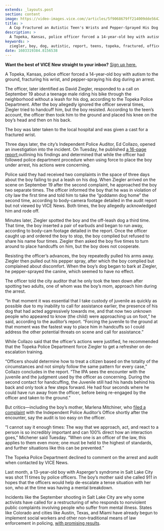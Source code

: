 ```yaml
--- 
extends: _layouts.post 
section: content 
image: https://video-images.vice.com//articles/5f9068679ff214009dde5642/lede/1603315111844-gettyimages-159637079.jpeg?image-resize-opts=Y3JvcD0xeHc6MC4zNzQ2eGg7MHh3LDAuMzQ3NXhoJnJlc2l6ZT0xMjAwOiomcmVzaXplPTEyMDA6Kg 
title: > 
  A Cop Fractured an Autistic Teen's Wrists and Pepper-Sprayed His Dog 
description: > 
  A Topeka, Kansas, police officer forced a 14-year-old boy with autism to the ground, fracturing his wrist, and pepper-spraying his dog during an arrest.After the boy allegedly ignored the officer several times, Ziegler tried to handcuff him, but the boy resisted.Ziegler then asked the boy five times to turn around to place handcuffs on him, but the boy does not cooperate.When the boy’s dog began to bark at Ziegler, he pepper-sprayed the canine, which seemed to have no effect.Last month, a 13-year-old boy with Asperger’s syndrome in Salt Lake City was shot 11 times by police officers. 
keywords: > 
  ziegler, boy, dog, autistic, report, teens, topeka, fractured, officer, peppersprayed, boys, times, cop, officers, wrists, according 
date: 1603319384.8156538 
--- 
```

<div><span class="abc__textblock size--article"><p><strong>Want the best of VICE New straight to your inbox?</strong> <a href="https://www.vice.com/en_us/page/subscribe-to-the-vice-news-daily-brief">Sign up here.</a></p>
</span><span class="abc__textblock size--article"><p>A Topeka, Kansas, police officer forced a 14-year-old boy with autism to the ground, fracturing his wrist, and pepper-spraying his dog during an arrest.</p>
</span><span class="abc__textblock size--article"><p>The officer, later identified as David Ziegler, responded to a call on September 19 about a teenage male riding his bike through the neighborhood without a leash for his dog, according to the Topeka Police Department. After the boy allegedly ignored the officer several times, Ziegler tried to handcuff him, but the boy resisted. According to the teen&#8217;s account, the officer then took him to the ground and placed his knee on the boy&#8217;s head and then on his back.</p>
</span><p></p><span class="abc__textblock size--article"><p>The boy was later taken to the local hospital and was given a cast for a fractured wrist.</p>
</span><span class="abc__textblock size--article"><p>Three days later, the city&#8217;s Independent Police Auditor, Ed Collazo, opened an investigation into the incident. On Tuesday, he published <a href="https://www.scribd.com/document/480887655/City-of-Topeka-IPA-Report#from_embed?campaign=VigLink&amp;ad_group=xxc1xx&amp;source=hp_affiliate&amp;medium=affiliate">a 16-page report </a>outlining his findings and determined that while the officer had followed police department procedure when using force to place the boy under arrest, his actions were concerning.</p>
</span><span class="abc__textblock size--article"><p>Police said they had received two complaints in the space of three days about the boy failing to put a leash on his dog. When Ziegler arrived on the scene on September 19 after the second complaint, he approached the boy two separate times. The officer informed the boy that he was in violation of city law the first time and told him to take the &#8220;goddamn dog home&#8221; the second time, according to body-camera footage detailed in the audit report but not viewed by VICE News. Both times, the boy allegedly acknowledged him and rode off.</p>
</span><span class="abc__textblock size--article"><p>Minutes later, Ziegler spotted the boy and the off-leash dog a third time. That time, the boy inserted a pair of earbuds and began to run away, according to body-cam footage detailed in the report. Once the officer caught up and ordered the boy to stop, the boy complied but refused to share his name four times. Ziegler then asked the boy five times to turn around to place handcuffs on him, but the boy does not cooperate.</p>
</span><span class="abc__textblock size--article"><p>Resisting the officer&#8217;s advances, the boy repeatedly pulled his arms away. Ziegler then pulled out his pepper spray, after which the boy complied but complained about discomfort. When the boy&#8217;s dog began to bark at Ziegler, he pepper-sprayed the canine, which seemed to have no effect.</p>
</span><p></p><span class="abc__textblock size--article"><p>The officer told the city auditor that he only took the teen down after spotting two adults, one of whom was the boy&#8217;s mom, approach him during the arrest.</p>
</span><span class="abc__textblock size--article"><p>&#8220;In that moment it was essential that I take custody of juvenile as quickly as possible due to my inability to call for assistance earlier, the presence of his dog that had acted aggressively towards me, and that now two unknown people who appeared to know (the child) were approaching us on foot,&#8221; he said, according to the auditor&#8217;s report. &#8220;Forcing the juvenile to the ground at that moment was the fastest way to place him in handcuffs so I could address the other potential threats on scene and call for assistance.&#8221;</p>
</span><span class="abc__textblock size--article"><p>While Collazo said that the officer&#8217;s actions were justified, he recommended that the Topeka Police Department force Ziegler to get a refresher on de-escalation training.</p>
</span><span class="abc__textblock size--article"><p>&#8220;Officers should determine how to treat a citizen based on the totality of the circumstances and not simply follow the same pattern for every case,&#8221; Collazo concludes in the report. &#8220;The IPA sees the encounter with the juvenile and the judgment used by the officer as concerning. During the second contact for handcuffing, the Juvenile still had his hands behind his back and only took a few steps forward. He had four seconds where he could have run away from the officer, before being re-engaged by the officer and taken to the ground.&#8221;</p>
</span><span class="abc__textblock size--article"><p>But critics&#8212;including the boy&#8217;s mother, Marlena Mitchiner, who <a href="https://www.cjonline.com/news/20200923/autistic-youthrsquos-mother-says-officer-who-handcuffed-him-fractured-his-wrist">filed a complaint</a> with the Independent Police Auditor&#8217;s Office shortly after the encounter, say the audit is too easy on the officer.</p>
</span><span class="abc__textblock size--article"><p>&#8220;I cannot say it enough times: The way that we approach, act, and react to a person is so incredibly important and can 100% direct how an interaction goes,&#8221; Michener said Tuesday. &#8220;When one is an officer of the law, this applies to them even more; one must be held to the highest of standards, and further situations like this can be prevented.&#8221;</p>
</span><span class="abc__textblock size--article"><p>The Topeka Police Department declined to comment on the arrest and audit when contacted by VICE News.</p>
</span><span class="abc__textblock size--article"><p>Last month, a 13-year-old boy with Asperger&#8217;s syndrome in Salt Lake City was shot 11 times by police officers. The boy&#8217;s mother said she called 911 in hopes that the officers would help de-escalate a tense situation with her son, who at the time was having a mental breakdown.</p>
</span><span class="abc__textblock size--article"><p>Incidents like the September shooting in Salt Lake City are why some activists have called for a restructuring of who responds to nonviolent public complaints involving people who suffer from mental illness. States like Colorado and cities like Austin, Texas, and Miami have already begun to implement social workers and other non-traditional means of law enforcement in policing, <a href="https://www.vice.com/en/article/y3zpqm/these-cities-replaced-cops-with-social-workers-medics-and-people-without-guns">with promising results</a>.</p>
</span></div>